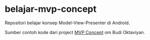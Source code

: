 # belajar-mvp-concept
Repositori belajar konsep Model-View-Presenter di Android.

Sumber contoh kode dari project [MVP Concept](https://github.com/budioktaviyan/mvp-concept) om 
Budi Oktaviyan.
